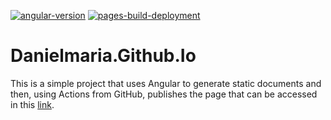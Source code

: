 [![angular-version](https://img.shields.io/badge/angular-v13.3.4-red)](https://angular.io/)
[![pages-build-deployment](https://github.com/danielmaria/danielmaria.github.io/actions/workflows/pages/pages-build-deployment/badge.svg)](https://github.com/danielmaria/danielmaria.github.io/actions/workflows/pages/pages-build-deployment)

# Danielmaria.Github.Io

This is a simple project that uses Angular to generate static documents and then, using Actions from GitHub, publishes the page that can be accessed in this [link](https://danielmaria.github.io/).
